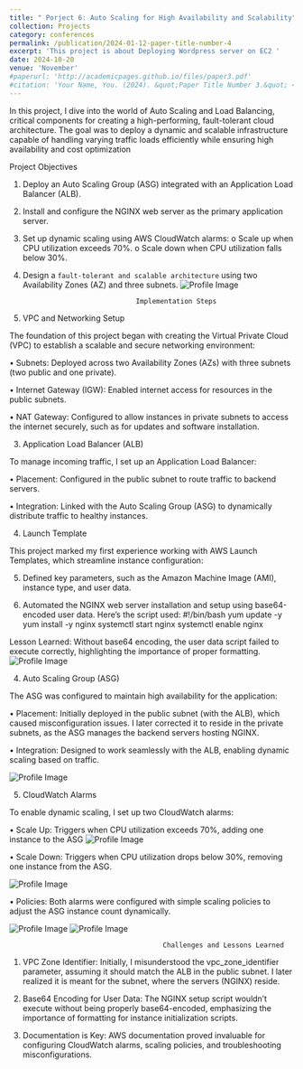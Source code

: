```yaml
---
title: " Porject 6: Auto Scaling for High Availability and Scalability"
collection: Projects
category: conferences
permalink: /publication/2024-01-12-paper-title-number-4
excerpt: 'This project is about Deploying Wordpress server on EC2 '
date: 2024-10-20
venue: 'November'
#paperurl: 'http://academicpages.github.io/files/paper3.pdf'
#citation: 'Your Name, You. (2024). &quot;Paper Title Number 3.&quot; <i>GitHub Journal of Bugs</i>. 1(3).'
---
```


In this project, I dive into the world of Auto Scaling and Load Balancing, critical components for creating a high-performing, fault-tolerant cloud architecture. The goal was to deploy a dynamic and scalable infrastructure capable of handling varying traffic loads efficiently while ensuring high availability and cost optimization

Project Objectives
1.	Deploy an Auto Scaling Group (ASG) integrated with an Application Load Balancer (ALB).
   
3.	Install and configure the NGINX web server as the primary application server.
   
5.	Set up dynamic scaling using AWS CloudWatch alarms:
o	Scale up when CPU utilization exceeds 70%.
o	Scale down when CPU utilization falls below 30%.

7.	Design a ```fault-tolerant and scalable architecture``` using two Availability Zones (AZ) and three subnets.
   ![Profile Image](/images/t1.png)

                                 	Implementation Steps
  	
1. VPC and Networking Setup
    
The foundation of this project began with creating the Virtual Private Cloud (VPC) to establish a scalable and secure networking environment:

•	Subnets: Deployed across two Availability Zones (AZs) with three subnets (two public and one private).

•	Internet Gateway (IGW): Enabled internet access for resources in the public subnets.

•	NAT Gateway: Configured to allow instances in private subnets to access the internet securely, such as for updates and software installation.

3. Application Load Balancer (ALB)
   
To manage incoming traffic, I set up an Application Load Balancer:

•	Placement: Configured in the public subnet to route traffic to backend servers.

•	Integration: Linked with the Auto Scaling Group (ASG) to dynamically distribute traffic to healthy instances.

4.	Launch Template
   
   This project marked my first experience working with AWS Launch Templates, which streamline instance configuration:
   
5.	Defined key parameters, such as the Amazon Machine Image (AMI), instance type, and user data.
   
7.	Automated the NGINX web server installation and setup using base64-encoded user data. Here’s the script used: 
#!/bin/bash 
yum update -y 
yum install -y nginx 
systemctl start nginx 
systemctl enable nginx

Lesson Learned: Without base64 encoding, the user data script failed to execute correctly, highlighting the importance of proper formatting. 
 ![Profile Image](/images/t2.png)

4. Auto Scaling Group (ASG)
   
The ASG was configured to maintain high availability for the application:

•	Placement: Initially deployed in the public subnet (with the ALB), which caused misconfiguration issues. I later corrected it to reside in the private subnets, as the ASG manages the backend servers hosting NGINX.

•	Integration: Designed to work seamlessly with the ALB, enabling dynamic scaling based on traffic. 
 
 ![Profile Image](/images/t3.png)

5. CloudWatch Alarms
   
To enable dynamic scaling, I set up two CloudWatch alarms:

•	Scale Up: Triggers when CPU utilization exceeds 70%, adding one instance to the ASG
 ![Profile Image](/images/t4.png)

•	Scale Down: Triggers when CPU utilization drops below 30%, removing one instance from the ASG.

 ![Profile Image](/images/t5.png)

•	Policies: Both alarms were configured with simple scaling policies to adjust the ASG instance count dynamically.
 
 ![Profile Image](/images/t6.png)
  ![Profile Image](/images/t7.png)

                                          Challenges and Lessons Learned
                                          
1.	VPC Zone Identifier:
Initially, I misunderstood the vpc_zone_identifier parameter, assuming it should match the ALB in the public subnet. I later realized it is meant for the subnet, where the servers (NGINX) reside.

3.	Base64 Encoding for User Data:
The NGINX setup script wouldn’t execute without being properly base64-encoded, emphasizing the importance of formatting for instance initialization scripts.

5.	Documentation is Key:
AWS documentation proved invaluable for configuring CloudWatch alarms, scaling policies, and troubleshooting misconfigurations.

